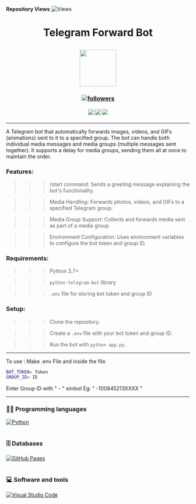 **Repository Views** ![Views](https://profile-counter.glitch.me/Sahampath/count.svg)

<h1 align="center"> Telegram Forward Bot </h1>

<h2 align="center">
<img src="https://media.giphy.com/media/SlKBbQNNZNfcPRWYW7/giphy.gif" width="100">
</h2>

<h3 align="center"> <a href="https://github.com/Sahampath">
    <img alt="followers" title="Follow me on Github" src="https://img.shields.io/github/followers/Sahampath?color=236ad3&labelColor=1155ba&style=for-the-badge&logo=github&label=Follow"/></a> </h3>
    
<h4 align="center"> <img src="https://img.shields.io/github/downloads/Sahampath/Telegram-forward-bot/total?style=for-the-badge&logo=appveyor">
<img src="https://img.shields.io/github/stars/Sahampath/Telegram-forward-bot?style=for-the-badge&logo=appveyor">
<img src="https://img.shields.io/github/forks/Sahampath/Telegram-forward-bot?style=for-the-badge&logo=appveyor"> </h4>

---

A Telegram bot that automatically forwards images, videos, and GIFs (animations) sent to it to a specified group. The bot can handle both individual media messages and media groups (multiple messages sent together). It supports a delay for media groups, sending them all at once to maintain the order.

### Features:
>>> /start command: Sends a greeting message explaining the bot's functionality.

>>> Media Handling: Forwards photos, videos, and GIFs to a specified Telegram group.

>>> Media Group Support: Collects and forwards media sent as part of a media group.

>>> Environment Configuration: Uses environment variables to configure the bot token and group ID.

### Requirements:
>>> Python 3.7+

>>> `python-telegram-bot` library

>>> `.env` file for storing bot token and group ID

### Setup:
>>> Clone the repository.

>>> Create a `.env` file with your bot token and group ID.

>>> Run the bot with `python app.py`.

---
To use :
Make .env File and inside the file

```bash
BOT_TOKEN= Token
GROUP_ID= ID
```
Enter Group ID with " - " simbol Eg: " -100845213XXXX "

---
### 👨‍💻 Programming languages
<a href="#"><img alt="Python" src="https://img.shields.io/badge/Python%20-%2314354C.svg?logo=python&logoColor=white"></a>


#
### 🗄️ Databases 
<a href="#"><img alt="GitHub Pages" src="https://img.shields.io/badge/GitHub%20Pages-%23327FC7.svg?logo=github&logoColor=white"></a>

#
### 💻 Software and tools
<a href="#"><img alt="Visual Studio Code" src="https://img.shields.io/badge/Visual%20Studio%20Code-0078d7.svg?logo=visual-studio-code&logoColor=white"></a>
